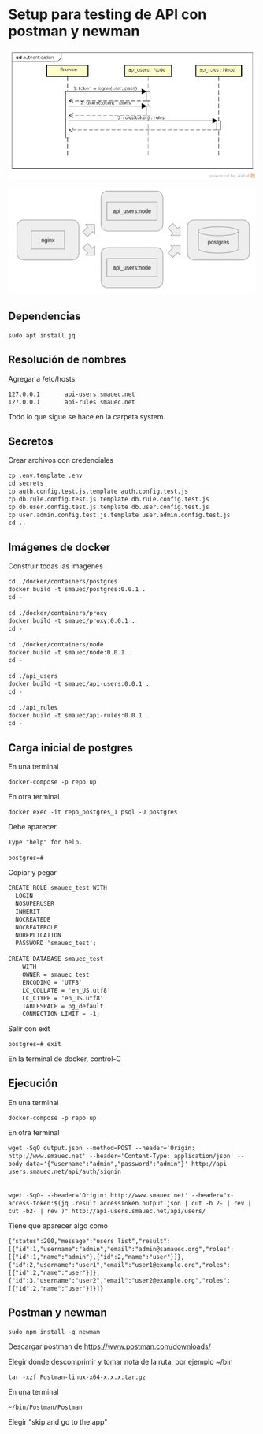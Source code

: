 # Setup para testing de API con postman y newman

![](./img/system_authentication.png)

![](./img/system_docker.png)

## Dependencias
```
sudo apt install jq
```

## Resolución de nombres

Agregar a /etc/hosts
```
127.0.0.1       api-users.smauec.net
127.0.0.1       api-rules.smauec.net
```
Todo lo que sigue se hace en la carpeta system.

## Secretos

Crear archivos con credenciales
```
cp .env.template .env
cd secrets
cp auth.config.test.js.template auth.config.test.js 
cp db.rule.config.test.js.template db.rule.config.test.js
cp db.user.config.test.js.template db.user.config.test.js 
cp user.admin.config.test.js.template user.admin.config.test.js 
cd ..
```
## Imágenes de docker

Construir todas las imagenes 
```
cd ./docker/containers/postgres
docker build -t smauec/postgres:0.0.1 .
cd -

cd ./docker/containers/proxy
docker build -t smauec/proxy:0.0.1 .
cd -

cd ./docker/containers/node
docker build -t smauec/node:0.0.1 .
cd -

cd ./api_users
docker build -t smauec/api-users:0.0.1 .
cd -

cd ./api_rules
docker build -t smauec/api-rules:0.0.1 .
cd -
```

## Carga inicial de postgres

En una terminal
```
docker-compose -p repo up
```

En otra terminal
```
docker exec -it repo_postgres_1 psql -U postgres 
```

Debe aparecer

```
Type "help" for help.

postgres=# 
```

Copiar y pegar

```
CREATE ROLE smauec_test WITH
  LOGIN
  NOSUPERUSER
  INHERIT
  NOCREATEDB
  NOCREATEROLE
  NOREPLICATION
  PASSWORD 'smauec_test';

CREATE DATABASE smauec_test
    WITH
    OWNER = smauec_test
    ENCODING = 'UTF8'
    LC_COLLATE = 'en_US.utf8'
    LC_CTYPE = 'en_US.utf8'
    TABLESPACE = pg_default
    CONNECTION LIMIT = -1;
```

Salir con exit

```
postgres=# exit
```

En la terminal de docker, control-C

## Ejecución 

En una terminal

```
docker-compose -p repo up
```

En otra terminal 

```
wget -SqO output.json --method=POST --header='Origin: http://www.smauec.net' --header='Content-Type: application/json' --body-data='{"username":"admin","password":"admin"}' http://api-users.smauec.net/api/auth/signin


wget -SqO- --header='Origin: http://www.smauec.net' --header="x-access-token:$(jq .result.accessToken output.json | cut -b 2- | rev | cut -b2- | rev )" http://api-users.smauec.net/api/users/
```


Tiene que aparecer algo como

```
{"status":200,"message":"users list","result":[{"id":1,"username":"admin","email":"admin@samauec.org","roles":[{"id":1,"name":"admin"},{"id":2,"name":"user"}]},{"id":2,"username":"user1","email":"user1@example.org","roles":[{"id":2,"name":"user"}]},{"id":3,"username":"user2","email":"user2@example.org","roles":[{"id":2,"name":"user"}]}]}
```

## Postman y newman
```
sudo npm install -g newmam
```

Descargar postman de https://www.postman.com/downloads/

Elegir dónde descomprimir y tomar nota de la ruta, por ejemplo ~/bin

```
tar -xzf Postman-linux-x64-x.x.x.tar.gz
```

En una terminal

```
~/bin/Postman/Postman

```
Elegir "skip and go to the app"

